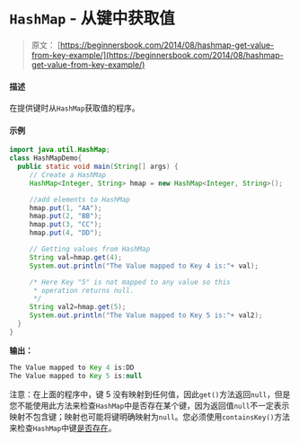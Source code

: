 # `HashMap` - 从键中获取值

> 原文： [https://beginnersbook.com/2014/08/hashmap-get-value-from-key-example/](https://beginnersbook.com/2014/08/hashmap-get-value-from-key-example/)

#### 描述

在提供键时从`HashMap`获取值的程序。

#### 示例

```java
import java.util.HashMap;
class HashMapDemo{ 
  public static void main(String[] args) {
     // Create a HashMap
     HashMap<Integer, String> hmap = new HashMap<Integer, String>();

     //add elements to HashMap
     hmap.put(1, "AA");
     hmap.put(2, "BB");
     hmap.put(3, "CC");
     hmap.put(4, "DD");

     // Getting values from HashMap
     String val=hmap.get(4);
     System.out.println("The Value mapped to Key 4 is:"+ val);

     /* Here Key "5" is not mapped to any value so this 
      * operation returns null.
      */
     String val2=hmap.get(5);
     System.out.println("The Value mapped to Key 5 is:"+ val2);
  }
}
```

**输出：**

```java
The Value mapped to Key 4 is:DD
The Value mapped to Key 5 is:null

```

注意：在上面的程序中，键 5 没有映射到任何值，因此`get()`方法返回`null`，但是您不能使用此方法来检查`HashMap`中是否存在某个键，因为返回值`null`不一定表示映射不包含键；映射也可能将键明确映射为`null`。您必须使用`containsKey()`方法来检查`HashMap`中键[是否存在](https://beginnersbook.com/2014/07/java-check-if-a-particular-key-exists-in-hashmap-example/)。
